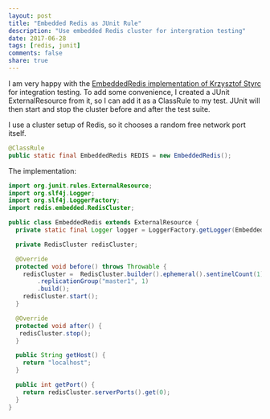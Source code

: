 ```yaml
---
layout: post
title: "Embedded Redis as JUnit Rule"
description: "Use embedded Redis cluster for intergration testing"
date: 2017-06-28
tags: [redis, junit]
comments: false
share: true
---
```



I am very happy with the [EmbeddedRedis implementation of Krzysztof Styrc](https://github.com/kstyrc/embedded-redis) for integration testing.
To add some convenience, I created a JUnit ExternalResource from it, so I can add it as a ClassRule to my test. JUnit will then start and stop the cluster before and after the test suite.
  
I use a cluster setup of Redis, so it chooses a random free network port itself.  
  
```java
@ClassRule
public static final EmbeddedRedis REDIS = new EmbeddedRedis();
```

The implementation:

```java
import org.junit.rules.ExternalResource;
import org.slf4j.Logger;
import org.slf4j.LoggerFactory;
import redis.embedded.RedisCluster;

public class EmbeddedRedis extends ExternalResource {
  private static final Logger logger = LoggerFactory.getLogger(EmbeddedRedis.class);

  private RedisCluster redisCluster;

  @Override
  protected void before() throws Throwable {
    redisCluster =  RedisCluster.builder().ephemeral().sentinelCount(1).quorumSize(1)
        .replicationGroup("master1", 1)
        .build();
    redisCluster.start();
  }

  @Override
  protected void after() {
   redisCluster.stop();
  }

  public String getHost() {
    return "localhost";
  }

  public int getPort() {
    return redisCluster.serverPorts().get(0);
  }
}
```
